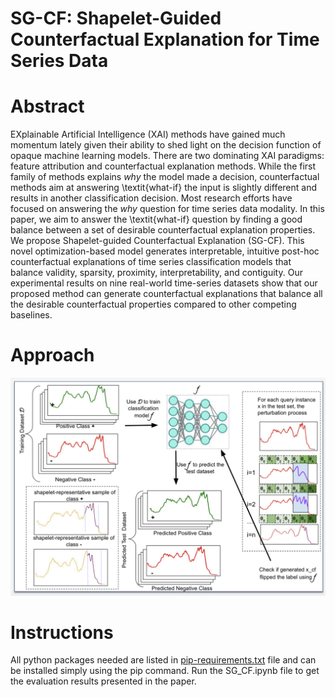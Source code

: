 # SG-CF: Shapelet-Guided Counterfactual Explanation for Time Series Data

# Abstract
EXplainable Artificial Intelligence (XAI) methods have gained much momentum lately given their ability to shed light on the decision function of opaque machine learning models. There are two dominating XAI paradigms: feature attribution and counterfactual explanation methods. While the first family of methods explains $why$ the model made a decision, counterfactual methods aim at answering \textit{what-if} the input is slightly different and results in another classification decision. Most research efforts have focused on answering the $why$ question for time series data modality. In this paper, we aim to answer the \textit{what-if} question by finding a good balance between a set of desirable counterfactual explanation properties. We propose Shapelet-guided Counterfactual Explanation  (SG-CF). This novel optimization-based model generates interpretable, intuitive post-hoc counterfactual explanations of time series classification models that balance validity, sparsity, proximity, interpretability, and contiguity. Our experimental results on nine real-world time-series datasets show that our proposed method can generate counterfactual explanations that balance all the desirable counterfactual properties compared to other competing baselines.

# Approach
![main](main_figure.png)
# Instructions
All python packages needed are listed in [pip-requirements.txt](pip-requirements.txt) file and can be installed simply using the pip command.
Run the SG_CF.ipynb file to get the evaluation results presented in the paper.

